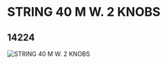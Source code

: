 # STRING 40 M W. 2 KNOBS
## 14224
![STRING 40 M W. 2 KNOBS](https://lc-www-live-s.legocdn.com/media/bricks/5/2/6096957.jpg)